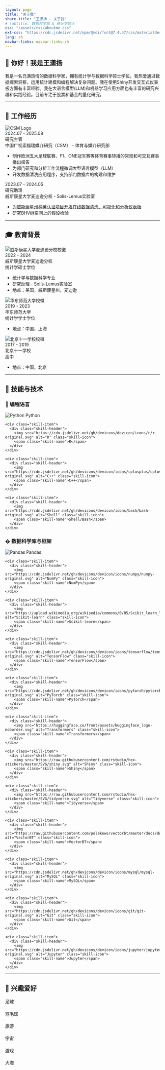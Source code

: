 ```yaml
---
layout: page
title: "关于我"
share-title: "王潇扬 - 关于我"
# subtitle: 数据科学家 & 统计学硕士
css: "/assets/css/aboutme.css"
ext-css: "https://cdn.jsdelivr.net/npm/@mdi/font@7.4.47/css/materialdesignicons.min.css"
lang: zh
navbar-links: navbar-links-zh
---
```


## 👋 你好！我是王潇扬

我是一名充满热情的数据科学家，拥有统计学与数据科学硕士学位。我热爱通过数据探索洞察，运用统计建模和编程解决复杂问题。我在使用Shiny开发交互式仪表板方面有丰富经验。我在大语言模型(LLM)和机器学习应用方面也有丰富的研究兴趣和实践经验。目前专注于股票和基金的量化研究。

---

## 💼 工作经历

<div class="timeline">
  
  <div class="timeline-item">
    <div class="timeline-marker"></div>
    <div class="timeline-content">
      <div class="timeline-header">
      <img src="/assets/img/logos/logo_csm_pink.png" alt="CSM Logo" class="timeline-logo">
        <div class="timeline-text">
          <div class="timeline-date">2024.07 - 2025.08</div>
          <div class="timeline-title">研究主管</div>
          <div class="timeline-subtitle">中国广视索福瑞媒介研究（CSM） - 体育与媒介研究部</div>
        </div>
      </div>
      <div class="timeline-description">
        <ul>
          <li>制作欧洲五大足球联赛、F1、ONE冠军赛等体育赛事转播的常规和可交互赛事播出报告</li>
          <li>为部门研究和分析工作流程微调大型语言模型（LLM）</li>
          <li>开发数据清洗应用程序，支持部门数据库的构建和维护</li>
        </ul>
      </div>
    </div>
  </div>

  <div class="timeline-item">
    <div class="timeline-marker"></div>
    <div class="timeline-content">
      <div class="timeline-header">
        <div class="timeline-text">
          <div class="timeline-date">2023.07 - 2024.05</div>
          <div class="timeline-title">研究助理</div>
          <div class="timeline-subtitle">威斯康星大学麦迪逊分校 - Solís-Lemus实验室</div>
        </div>
      </div>
      <div class="timeline-description">
        <ul>
          <li><a href="https://issuu.com/bctater/docs/february_2025_badger_common_tater">为威斯康星州种薯认证项目开发在线数据清洗、可视化和分析仪表板</a></li>
          <li>研究BHV树空间上的假设检验</li>
        </ul>
      </div>
    </div>
  </div>

</div>

---

## 🎓 教育背景

<div class="timeline">
  
  <div class="timeline-item">
    <div class="timeline-marker"></div>
    <div class="timeline-content">
      <div class="timeline-header">
        <img src="/assets/img/logos/uwm-logo.png" alt="威斯康星大学麦迪逊分校校徽" class="timeline-logo">
        <div class="timeline-text">
          <div class="timeline-date">2022 - 2024</div>
          <div class="timeline-title">威斯康星大学麦迪逊分校</div>
          <div class="timeline-subtitle">统计学硕士学位</div>
        </div>
      </div>
      <div class="timeline-description">
        <ul>
          <li>统计学与数据科学专业</li>
          <li><a href="https://solislemuslab.github.io/">研究助理 - Solís-Lemus实验室</a></li>
          <li>地点：美国，威斯康星州，麦迪逊</li>
        </ul>
      </div>
    </div>
  </div>

  <div class="timeline-item">
    <div class="timeline-marker"></div>
    <div class="timeline-content">
      <div class="timeline-header">
        <img src="/assets/img/logos/ecnu-logo.png" alt="华东师范大学校徽" class="timeline-logo">
        <div class="timeline-text">
          <div class="timeline-date">2019 - 2023</div>
          <div class="timeline-title">华东师范大学</div>
          <div class="timeline-subtitle">统计学学士学位</div>
        </div>
      </div>
      <div class="timeline-description">
        <ul>
          <li>地点：中国，上海</li>
        </ul>
      </div>
    </div>
  </div>

  <div class="timeline-item">
    <div class="timeline-marker"></div>
    <div class="timeline-content">
        <div class="timeline-header">
            <img src="/assets/img/logos/bnds-logo.png" alt="北京十一学校校徽" class="timeline-logo">
            <div class="timeline-text">
            <div class="timeline-date">2017 - 2019</div>
            <div class="timeline-title">北京十一学校</div>
            <div class="timeline-subtitle">高中</div>
        </div>
      </div>
      <div class="timeline-description">
        <ul>
          <li>地点：中国，北京</li>
        </ul>
      </div>
    </div>
  </div>

</div>

---

## 💼 技能与技术

<div class="skills-section">
  
  <h3>🚀 编程语言</h3>
  <div class="skills-grid">
    <div class="skill-item">
      <div class="skill-header">
        <img src="https://cdn.jsdelivr.net/gh/devicons/devicon/icons/python/python-original.svg" alt="Python" class="skill-icon">
        <span class="skill-name">Python</span>
      </div>
    </div>
    
    <div class="skill-item">
      <div class="skill-header">
        <img src="https://cdn.jsdelivr.net/gh/devicons/devicon/icons/r/r-original.svg" alt="R" class="skill-icon">
        <span class="skill-name">R</span>
      </div>
    </div>
    
    <div class="skill-item">
      <div class="skill-header">
        <img src="https://cdn.jsdelivr.net/gh/devicons/devicon/icons/cplusplus/cplusplus-original.svg" alt="C++" class="skill-icon">
        <span class="skill-name">C++</span>
      </div>
    </div>
    
    <div class="skill-item">
      <div class="skill-header">
        <img src="https://cdn.jsdelivr.net/gh/devicons/devicon/icons/bash/bash-original.svg" alt="Shell" class="skill-icon">
        <span class="skill-name">Shell/Bash</span>
      </div>
    </div>
  </div>

  <h3>� 数据科学库与框架</h3>
  <div class="skills-grid">
    <div class="skill-item">
      <div class="skill-header">
        <img src="https://cdn.jsdelivr.net/gh/devicons/devicon/icons/pandas/pandas-original.svg" alt="Pandas" class="skill-icon">
        <span class="skill-name">Pandas</span>
      </div>
    </div>
    
    <div class="skill-item">
      <div class="skill-header">
        <img src="https://cdn.jsdelivr.net/gh/devicons/devicon/icons/numpy/numpy-original.svg" alt="NumPy" class="skill-icon">
        <span class="skill-name">NumPy</span>
      </div>
    </div>
    
    <div class="skill-item">
      <div class="skill-header">
        <img src="https://upload.wikimedia.org/wikipedia/commons/0/05/Scikit_learn_logo_small.svg" alt="Scikit-learn" class="skill-icon">
        <span class="skill-name">Scikit-learn</span>
      </div>
    </div>
    
    <div class="skill-item">
      <div class="skill-header">
        <img src="https://cdn.jsdelivr.net/gh/devicons/devicon/icons/tensorflow/tensorflow-original.svg" alt="TensorFlow" class="skill-icon">
        <span class="skill-name">TensorFlow</span>
      </div>
    </div>
    
    <div class="skill-item">
      <div class="skill-header">
        <img src="https://cdn.jsdelivr.net/gh/devicons/devicon/icons/pytorch/pytorch-original.svg" alt="PyTorch" class="skill-icon">
        <span class="skill-name">PyTorch</span>
      </div>
    </div>
    
    <div class="skill-item">
      <div class="skill-header">
        <img src="https://huggingface.co/front/assets/huggingface_logo-noborder.svg" alt="Transformers" class="skill-icon">
        <span class="skill-name">Transformers</span>
      </div>
    </div>
    
    <div class="skill-item">
      <div class="skill-header">
        <img src="https://raw.githubusercontent.com/rstudio/hex-stickers/master/SVG/shiny.svg" alt="Shiny" class="skill-icon">
        <span class="skill-name">Shiny</span>
      </div>
    </div>
    
    <div class="skill-item">
      <div class="skill-header">
        <img src="https://raw.githubusercontent.com/rstudio/hex-stickers/master/SVG/tidyverse.svg" alt="Tidyverse" class="skill-icon">
        <span class="skill-name">Tidyverse</span>
      </div>
    </div>
    
    <div class="skill-item">
      <div class="skill-header">
        <img src="https://raw.githubusercontent.com/polakowo/vectorbt/master/docs/docs/assets/logo/logo.svg" alt="VectorBT" class="skill-icon">
        <span class="skill-name">VectorBT</span>
      </div>
    </div>

    <div class="skill-item">
      <div class="skill-header">
        <img src="https://cdn.jsdelivr.net/gh/devicons/devicon/icons/mysql/mysql-original.svg" alt="MySQL" class="skill-icon">
        <span class="skill-name">MySQL</span>
      </div>
    </div>
    
    <div class="skill-item">
      <div class="skill-header">
        <img src="https://cdn.jsdelivr.net/gh/devicons/devicon/icons/git/git-original.svg" alt="Git" class="skill-icon">
        <span class="skill-name">Git</span>
      </div>
    </div>
    
    <div class="skill-item">
      <div class="skill-header">
        <img src="https://cdn.jsdelivr.net/gh/devicons/devicon/icons/jupyter/jupyter-original.svg" alt="Jupyter" class="skill-icon">
        <span class="skill-name">Jupyter</span>
      </div>
    </div>
  </div>

</div>

---

## 🎯 兴趣爱好

<div class="hobbies-section">
  <div class="hobbies-grid">
    <div class="hobby-item" style="background-image: url('/assets/img/hobby-imgs/chelsea.jpg'); background-size: cover; background-position: center; opacity: 0.75;">
      <div class="hobby-icon">
        <i class="fas fa-futbol"></i>
      </div>
      <div class="hobby-content">
        <h4>足球</h4>
        <!-- <p>踢了15年足球，切尔西和北京国安球迷！</p> -->
      </div>
        </div>
        <div class="hobby-item" style="background-image: url('https://images.unsplash.com/photo-1626224583764-f87db24ac4ea?ixlib=rb-4.0.3&auto=format&fit=crop&w=1000&q=80'); background-size: cover; background-position: center; opacity: 0.75;">
      <div class="hobby-icon">
        <i class="mdi mdi-badminton"></i>
      </div>
      <div class="hobby-content">
        <h4>羽毛球</h4>
        <!-- <p>经常打羽毛球，享受这项快节奏运动的战术性和运动性。</p> -->
      </div>
        </div>
        <div class="hobby-item" style="background-image: url('/assets/img/hobby-imgs/neimeng_2025.png'); background-size: cover; background-position: center; opacity: 0.75;">
      <div class="hobby-icon">
        <i class="fas fa-plane"></i>
      </div>
      <div class="hobby-content">
        <h4>旅游</h4>
        <!-- <p>喜欢探索新的地方，体验不同的文化，记录世界各地的美好回忆。</p> -->
      </div>
        </div>
        <div class="hobby-item" style="background-image: url('/assets/img/hobby-imgs/galaxy.jpg'); background-size: cover; background-position: center; opacity: 0.75;">
      <div class="hobby-icon">
        <i class="fas fa-rocket"></i>
      </div>
      <div class="hobby-content">
        <h4>宇宙</h4>
        <!-- <p>对天文学、太空探索和宇宙奥秘充满好奇。总是对地球之外的世界抱有浓厚兴趣。</p> -->
      </div>
        </div>
        <div class="hobby-item" style="background-image: url('/assets/img/hobby-imgs/steam.png'); background-size: cover; background-position: center; opacity: 0.75;">
      <div class="hobby-icon">
        <i class="fas fa-gamepad"></i>
      </div>
      <div class="hobby-content">
        <h4>游戏</h4>
        <!-- <p>喜欢各种类型的电子游戏，从策略和RPG到竞技游戏。欣赏游戏玩法和游戏设计。</p> -->
      </div>
        </div>
        <div class="hobby-item" style="background-image: url('/assets/img/hobby-imgs/sandiego_sea.jpg'); background-size: cover; background-position: center; opacity: 0.75;">
      <div class="hobby-icon">
        <i class="fas fa-water"></i>
      </div>
      <div class="hobby-content">
        <h4>大海</h4>
        <!-- <p>深深地被海洋和海洋生物所吸引。喜欢海滩活动、潜水和学习海洋学知识。</p> -->
      </div>
        </div>

  </div>
</div>
